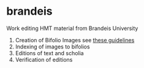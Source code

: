 brandeis
========

Work editing HMT material from Brandeis University

1. Creation of Bifolio Images see [these guidelines](http://shot.holycross.edu/hcmid/guides/gimp-bifolio.html)
2. Indexing of images to bifolios
3. Editions of text and scholia
4. Verification of editions
